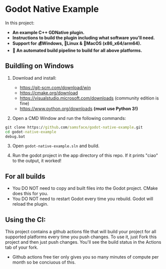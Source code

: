 # Godot Native Example

In this project:
- **An example C++ GDNative plugin.** 
- **Instructions to build the plugin including what software you'll need.**
- **Support for 💰Windows, 🐧Linux & 🍏MacOS (x86_x64/arm64).**
- **🤖 An automated build pipeline to build for all above platforms.**

## Buildling on Windows

1. Download and install:
    - https://git-scm.com/download/win
    - https://cmake.org/download
    - https://visualstudio.microsoft.com/downloads (community edition is fine)
    - https://www.python.org/downloads **(must use Python 3!)**

2. Open a CMD Window and run the following commands:
  ``` bat
  git clone https://github.com/samsface/godot-native-example.git
  cd godot-native-example
  debug.bat
  ```
 
3. Open `godot-native-example.sln` and build. 

4. Run the godot project in the app directory of this repo. If it prints "ciao" to the output, it worked!

## For all builds

- You DO NOT need to copy and built files into the Godot project. CMake does this for you.
- You DO NOT need to restart Godot every time you rebuild. Godot will reload the plugin.

## Using the CI:

This project contains a github actions file that will build your project for all supported platforms every time you push changes. To use it, just Fork this project and then just push changes. You'll see the build status in the Actions tab of your fork. 

* Github actions free tier only gives you so many minutes of compute per month so be conciuous of this.
